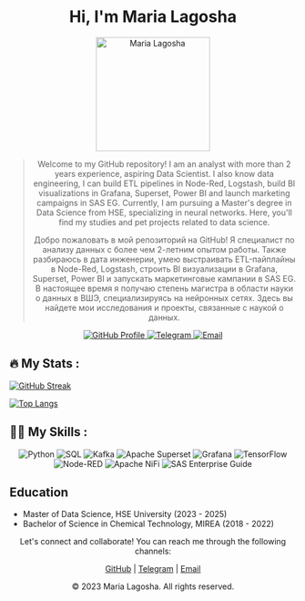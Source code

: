 <!-- Project Title -->
<h1 align="center">Hi, I'm Maria Lagosha</h1>

<!-- Project Description -->
<p align="center">
    <img src="https://media.licdn.com/dms/image/C5603AQG7nxooJZickQ/profile-displayphoto-shrink_800_800/0/1624980739105?e=2147483647&v=beta&t=4fSYC3VaWTde68x6aXcDO5j5nv_xLgU0l09OuOVeI8A" alt="Maria Lagosha" width="200" height="200">
</p>
<blockquote>
    <p align="center">
        Welcome to my GitHub repository! I am an analyst with more than 2 years experience, aspiring Data Scientist. I also know data engineering, I can build ETL pipelines in Node-Red, Logstash, build BI visualizations in Grafana, Superset, Power BI and launch marketing campaigns in SAS EG. Currently, I am pursuing a Master's degree in Data Science from HSE, specializing in neural networks. Here, you'll find my studies and pet projects related to data science.
    </p>
    <p align="center">
        Добро пожаловать в мой репозиторий на GitHub! Я специалист по анализу данных с более чем 2-летним опытом работы. Также разбираюсь в  дата инженерии, умею выстраивать ETL-пайплайны в Node-Red, Logstash, строить BI визуализации в Grafana, Superset, Power BI и запускать маркетинговые кампании в SAS EG. В настоящее время я получаю степень магистра в области науки о данных в ВШЭ, специализируясь на нейронных сетях. Здесь вы найдете мои исследования и проекты, связанные с наукой о данных.
    </p>
    
</blockquote>

<!-- Badges -->
<p align="center">
    <a href="https://github.com/himarygr">
        <img alt="GitHub Profile" src="https://img.shields.io/badge/GitHub-himarygr-blue?style=flat-square&logo=github">
    </a>
    <a href="https://t.me/hi_marygr">
        <img alt="Telegram" src="https://img.shields.io/badge/Telegram-hi__marygr-blue?style=flat-square&logo=telegram">
    </a>
    <a href="mailto:lilley@ya.ru">
        <img alt="Email" src="https://img.shields.io/badge/Email-lilley%40ya.ru-red?style=flat-square&logo=gmail">
    </a>
</p>

## :fire: My Stats :
[![GitHub Streak](http://github-readme-streak-stats.herokuapp.com?user=himarygr&background=FFFFFF)](https://git.io/streak-stats)

[![Top Langs](https://github-readme-stats.vercel.app/api/top-langs/?username=himarygr&layout=compact&theme=vision-friendly-dark)](https://github.com/anuraghazra/github-readme-stats)

<!-- Skills -->
## :woman_technologist: My Skills :
<p align="center">
    <img alt="Python" src="https://img.shields.io/badge/Python-%233776AB.svg?style=flat-square&logo=python&logoColor=white">
    <img alt="SQL" src="https://img.shields.io/badge/SQL-%2300758F.svg?style=flat-square&logo=amazon%20aws&logoColor=white">
    <img alt="Kafka" src="https://img.shields.io/badge/Apache%20Kafka-%23000000.svg?style=flat-square&logo=apache%20kafka&logoColor=white">
    <img alt="Apache Superset" src="https://img.shields.io/badge/Apache%20Superset-%23F52A33.svg?style=flat-square&logo=apache%20superset&logoColor=white">
    <img alt="Grafana" src="https://img.shields.io/badge/Grafana-%23F46800.svg?style=flat-square&logo=grafana&logoColor=white">
    <img alt="TensorFlow" src="https://img.shields.io/badge/TensorFlow-%23FF6F00.svg?style=flat-square&logo=tensorflow&logoColor=white">
    <img alt="Node-RED" src="https://img.shields.io/badge/Node--RED-%230C1117.svg?style=flat-square&logo=node-red&logoColor=white">
    <img alt="Apache NiFi" src="https://img.shields.io/badge/Apache%20NiFi-%23DD4814.svg?style=flat-square&logo=apache%20nifi&logoColor=white">
    <img alt="SAS Enterprise Guide" src="https://img.shields.io/badge/SAS%20Enterprise%20Guide-%230070C0.svg?style=flat-square&logo=sas&logoColor=white">
</p>


<!-- Education -->
## Education
- Master of Data Science, HSE University (2023 - 2025)
- Bachelor of Science in Chemical Technology, MIREA (2018 - 2022)

<!-- Contact -->
<p align="center">
    Let's connect and collaborate! You can reach me through the following channels:
</p>
<p align="center">
    <a href="https://github.com/himarygr">GitHub</a> |
    <a href="https://t.me/hi_marygr">Telegram</a> |
    <a href="mailto:lilley@ya.ru">Email</a>
</p>

<!-- Footer -->
<p align="center">
    &copy; 2023 Maria Lagosha. All rights reserved.
</p>
